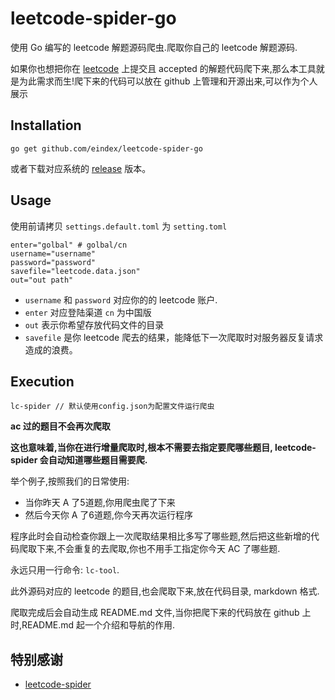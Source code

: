 # leetcode-spider-go 

使用 Go 编写的 leetcode 解题源码爬虫.爬取你自己的 leetcode 解题源码.

如果你也想把你在 [leetcode](https://leetcode.com/) 上提交且 accepted 的解题代码爬下来,那么本工具就是为此需求而生!爬下来的代码可以放在 github 上管理和开源出来,可以作为个人展示

## Installation

```
go get github.com/eindex/leetcode-spider-go
```

或者下载对应系统的 [release](https://github.com/EINDEX/leetcode-spider-go/releases) 版本。

## Usage

使用前请拷贝 `settings.default.toml` 为 `setting.toml`

```
enter="golbal" # golbal/cn
username="username"
password="password"
savefile="leetcode.data.json"
out="out path"
```

- `username` 和 `password` 对应你的的 leetcode 账户.
- `enter` 对应登陆渠道 `cn` 为中国版
- `out` 表示你希望存放代码文件的目录
- `savefile` 是你 leetcode 爬去的结果，能降低下一次爬取时对服务器反复请求造成的浪费。



## Execution

```
lc-spider // 默认使用config.json为配置文件运行爬虫
```
**ac 过的题目不会再次爬取**

**这也意味着,当你在进行增量爬取时,根本不需要去指定要爬哪些题目, leetcode-spider 会自动知道哪些题目需要爬.**

举个例子,按照我们的日常使用:

* 当你昨天 A 了5道题,你用爬虫爬了下来
* 然后今天你 A 了6道题,你今天再次运行程序

程序此时会自动检查你跟上一次爬取结果相比多写了哪些题,然后把这些新增的代码爬取下来,不会重复的去爬取,你也不用手工指定你今天 AC 了哪些题.

永远只用一行命令: `lc-tool`.

此外源码对应的 leetcode 的题目,也会爬取下来,放在代码目录, markdown 格式.

爬取完成后会自动生成 README.md 文件,当你把爬下来的代码放在 github 上时,README.md 起一个介绍和导航的作用.

## 特别感谢

- [leetcode-spider](https://github.com/Ma63d/leetcode-spider)
